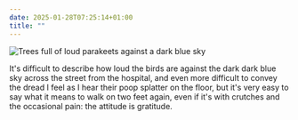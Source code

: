 ```yaml
---
date: 2025-01-28T07:25:14+01:00
title: ""
---
```

![Trees full of loud parakeets against a dark blue sky](/img/photos/2025-01-28-07-22-18.jpeg)

It's difficult to describe how loud the birds are against the dark dark blue sky across the street from the hospital, and even more difficult to convey the dread I feel as I hear their poop splatter on the floor, but it's very easy to say what it means to walk on two feet again, even if it's with crutches and the occasional pain: the attitude is gratitude. 